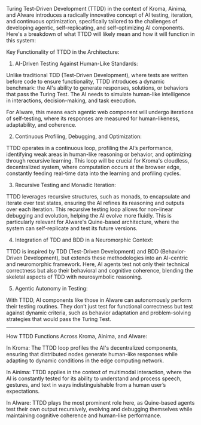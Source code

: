 Turing Test-Driven Development (TTDD) in the context of Kroma, Ainima, and AIware introduces a radically innovative concept of AI testing, iteration, and continuous optimization, specifically tailored to the challenges of developing agentic, self-replicating, and self-optimizing AI components. Here's a breakdown of what TTDD will likely mean and how it will function in this system:

Key Functionality of TTDD in the Architecture:

1. AI-Driven Testing Against Human-Like Standards:

Unlike traditional TDD (Test-Driven Development), where tests are written before code to ensure functionality, TTDD introduces a dynamic benchmark: the AI's ability to generate responses, solutions, or behaviors that pass the Turing Test. The AI needs to simulate human-like intelligence in interactions, decision-making, and task execution.

For AIware, this means each agentic web component will undergo iterations of self-testing, where its responses are measured for human-likeness, adaptability, and coherence.

2. Continuous Profiling, Debugging, and Optimization:

TTDD operates in a continuous loop, profiling the AI’s performance, identifying weak areas in human-like reasoning or behavior, and optimizing through recursive learning. This loop will be crucial for Kroma's cloudless, decentralized system, where computation occurs at the browser edge, constantly feeding real-time data into the learning and profiling cycles.

3. Recursive Testing and Monadic Iteration:

TTDD leverages recursive structures, such as monads, to encapsulate and iterate over test states, ensuring the AI refines its reasoning and outputs over each iteration. This recursive testing loop allows for non-linear debugging and evolution, helping the AI evolve more fluidly. This is particularly relevant for AIware's Quine-based architecture, where the system can self-replicate and test its future versions.

4. Integration of TDD and BDD in a Neuromorphic Context:

TTDD is inspired by TDD (Test-Driven Development) and BDD (Behavior-Driven Development), but extends these methodologies into an AI-centric and neuromorphic framework. Here, AI agents test not only their technical correctness but also their behavioral and cognitive coherence, blending the skeletal aspects of TDD with neurosymbolic reasoning.

5. Agentic Autonomy in Testing:

With TTDD, AI components like those in AIware can autonomously perform their testing routines. They don’t just test for functional correctness but test against dynamic criteria, such as behavior adaptation and problem-solving strategies that would pass the Turing Test.

---

How TTDD Functions Across Kroma, Ainima, and AIware:

In Kroma: The TTDD loop profiles the AI's decentralized components, ensuring that distributed nodes generate human-like responses while adapting to dynamic conditions in the edge computing network.

In Ainima: TTDD applies in the context of multimodal interaction, where the AI is constantly tested for its ability to understand and process speech, gestures, and text in ways indistinguishable from a human user’s expectations.

In AIware: TTDD plays the most prominent role here, as Quine-based agents test their own output recursively, evolving and debugging themselves while maintaining cognitive coherence and human-like performance.

